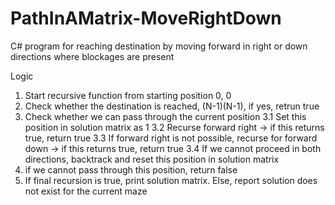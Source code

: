 # PathInAMatrix-MoveRightDown
C# program for reaching destination by moving forward in right or down directions where blockages are present


Logic
1. Start recursive function from starting position 0, 0
2. Check whether the destination is reached, (N-1)(N-1), if yes, retrun true
3. Check whether we can pass through the current position
   3.1 Set this position in solution matrix as 1
   3.2  Recurse forward right -> if this returns true, return true
   3.3 If forward right is not possible, recurse for forward down -> if this returns true, return true
   3.4 If we cannot proceed in both directions, backtrack and reset this position in solution matrix
4. if we cannot pass through this position, return false
5. If final recursion is true, print solution matrix. Else, report solution does not exist for the current maze
